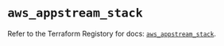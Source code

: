 # `aws_appstream_stack`

Refer to the Terraform Registory for docs: [`aws_appstream_stack`](https://registry.terraform.io/providers/hashicorp/aws/5.22.0/docs/resources/appstream_stack).
